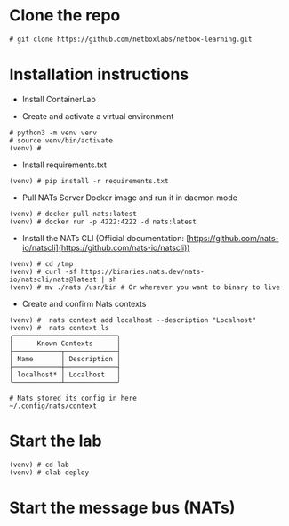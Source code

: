 # Clone the repo
```
# git clone https://github.com/netboxlabs/netbox-learning.git
```


# Installation instructions

- Install ContainerLab

- Create and activate a virtual environment
```
# python3 -m venv venv
# source venv/bin/activate
(venv) #
```

- Install requirements.txt
```
(venv) # pip install -r requirements.txt
```



- Pull NATs Server Docker image and run it in daemon mode
```
(venv) # docker pull nats:latest
(venv) # docker run -p 4222:4222 -d nats:latest
```

- Install the NATs CLI (Official documentation: [https://github.com/nats-io/natscli](https://github.com/nats-io/natscli))
```
(venv) # cd /tmp
(venv) # curl -sf https://binaries.nats.dev/nats-io/natscli/nats@latest | sh
(venv) # mv ./nats /usr/bin # Or wherever you want to binary to live
```

- Create and confirm Nats contexts
```
(venv) #  nats context add localhost --description "Localhost"
(venv) #  nats context ls
╭──────────────────────────╮
│      Known Contexts      │
├────────────┬─────────────┤
│ Name       │ Description │
├────────────┼─────────────┤
│ localhost* │ Localhost   │
╰────────────┴─────────────╯

# Nats stored its config in here
~/.config/nats/context
```


# Start the lab

```
(venv) # cd lab
(venv) # clab deploy
```

# Start the message bus (NATs)



